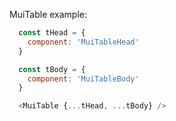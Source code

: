 MuiTable example:

```js
  const tHead = {
    component: 'MuiTableHead'
  }

  const tBody = {
    component: 'MuiTableBody'
  }

  <MuiTable {...tHead, ...tBody} />
```